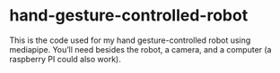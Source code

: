 # hand-gesture-controlled-robot



This is the code used for my hand gesture-controlled robot using mediapipe. You’ll need besides the robot, a camera, and a computer (a raspberry PI could also work).

